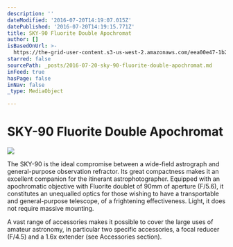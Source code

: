 ```yaml
---
description: ''
dateModified: '2016-07-20T14:19:07.015Z'
datePublished: '2016-07-20T14:19:15.771Z'
title: SKY-90 Fluorite Double Apochromat
author: []
isBasedOnUrl: >-
  https://the-grid-user-content.s3-us-west-2.amazonaws.com/eea00e47-1b27-4bfa-a9a7-510ccc0f57f4.jpg
starred: false
sourcePath: _posts/2016-07-20-sky-90-fluorite-double-apochromat.md
inFeed: true
hasPage: false
inNav: false
_type: MediaObject

---
```

# SKY-90 Fluorite Double Apochromat
![](https://imgflo.herokuapp.com/graph/vahj1ThiexotieMo/b296435e27cd6d082f3091b02cb28e65/croprotate.jpg?cropheight=390&cropwidth=212&degrees=0&input=https%3A%2F%2Fthe-grid-user-content.s3-us-west-2.amazonaws.com%2Feea00e47-1b27-4bfa-a9a7-510ccc0f57f4.jpg&x=84&y=0)

The SKY-90 is the ideal compromise between a wide-field astrograph and general-purpose observation refractor. Its great compactness makes it an excellent companion for the itinerant astrophotographer. Equipped with an apochromatic objective with Fluorite doublet of 90mm of aperture (F/5.6), it constitutes an unequalled optics for those wishing to have a transportable and general-purpose telescope, of a frightening effectiveness. Light, it does not require massive mounting.

A vast range of accessories makes it possible to cover the large uses of amateur astronomy, in particular two specific accessories, a focal reducer (F/4.5) and a 1.6x extender (see Accessories section).